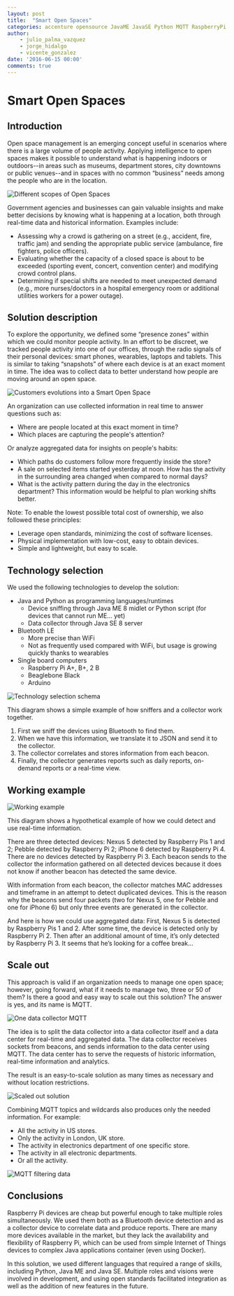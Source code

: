 ```yaml
---
layout: post
title:  "Smart Open Spaces"
categories: accenture opensource JavaME JavaSE Python MQTT RaspberryPi
author: 
    - julio_palma_vazquez
    - jorge_hidalgo
    - vicente_gonzalez
date: '2016-06-15 00:00'
comments: true
---
```


# Smart Open Spaces

## Introduction

Open space management is an emerging concept useful in scenarios where there is a large volume of people activity. Applying intelligence to open spaces makes it possible to understand what is happening indoors or outdoors--in areas such as museums, department stores, city downtowns or public venues--and in spaces with no common “business” needs among the people who are in the location. 

![Different scopes of Open Spaces](/img/posts/smart-open-spaces/scopes.png)

Government agencies and businesses can gain valuable insights and make better decisions by knowing what is happening at a location, both through real-time data and historical information. Examples include:

* Assessing why a crowd is gathering on a street (e.g., accident, fire, traffic jam) and sending the appropriate public service (ambulance, fire fighters, police officers).
* Evaluating whether the capacity of a closed space is about to be exceeded (sporting event, concert, convention center) and modifying crowd control plans.
* Determining if special shifts are needed to meet unexpected demand (e.g., more nurses/doctors in a hospital emergency room or additional utilities workers for a power outage).

## Solution description

To explore the opportunity, we defined some “presence zones” within which we could monitor people activity. In an effort to be discreet, we tracked people activity into one of our offices, through the radio signals of their personal devices: smart phones, wearables, laptops and tablets. This is similar to taking “snapshots” of where each device is at an exact moment in time. The idea was to collect data to better understand how people are moving around an open space.

![Customers evolutions into a Smart Open Space](/img/posts/smart-open-spaces/evolution.gif)

An organization can use collected information in real time to answer questions such as:

* Where are people located at this exact moment in time?
* Which places are capturing the people's attention?

Or analyze aggregated data for insights on people's habits:

* Which paths do customers follow more frequently inside the store?
* A sale on selected items started yesterday at noon. How has the activity in the surrounding area changed when compared to normal days?
* What is the activity pattern during the day in the electronics department? This information would be helpful to plan working shifts better.

Note: To enable the lowest possible total cost of ownership, we also followed these principles:

* Leverage open standards, minimizing the cost of software licenses.
* Physical implementation with low-cost, easy to obtain devices.
* Simple and lightweight, but easy to scale.

## Technology selection

We used the following technologies to develop the solution:

* Java and Python as programming languages/runtimes
	* Device sniffing through Java ME 8 midlet or Python script (for devices that cannot run ME... yet)
	* Data collector through Java SE 8 server
* Bluetooth LE
	* More precise than WiFi
	* Not as frequently used compared with WiFi, but usage is growing quickly thanks to wearables
* Single board computers
	* Raspberry Pi A+, B+, 2 B
	* Beaglebone Black
	* Arduino

![Technology selection schema](/img/posts/smart-open-spaces/technologySchema.png)
	
This diagram shows a simple example of how sniffers and a collector work together.

1. First we sniff the devices using Bluetooth to find them.
2. When we have this information, we translate it to JSON and send it to the collector.
3. The collector correlates and stores information from each beacon.
4. Finally, the collector generates reports such as daily reports, on-demand reports or a real-time view.
	
## Working example

![Working example](/img/posts/smart-open-spaces/workingExample.gif)

This diagram shows a hypothetical example of how we could detect and use real-time information.

There are three detected devices: Nexus 5 detected by Raspberry Pis 1 and 2; Pebble detected by Raspberry Pi 2; iPhone 6 detected by Raspberry Pi 4. There are no devices detected by Raspberry Pi 3. Each beacon sends to the collector the information gathered on all detected devices because it does not know if another beacon has detected the same device.

With information from each beacon, the collector matches MAC addresses and timeframe in an attempt to detect duplicated devices. This is the reason why the beacons send four packets (two for Nexus 5, one for Pebble and one for iPhone 6) but only three events are generated in the collector.

And here is how we could use aggregated data: First, Nexus 5 is detected by Raspberry Pis 1 and 2. After some time, the device is detected only by Raspberry Pi 2. Then after an additional amount of time, it’s only detected by Raspberry Pi 3. It seems that he’s looking for a coffee break…

## Scale out

This approach is valid if an organization needs to manage one open space; however, going forward, what if it needs to manage two, three or 50 of them? Is there a good and easy way to scale out this solution? The answer is yes, and its name is MQTT.

![One data collector MQTT](/img/posts/smart-open-spaces/dataCollectorMQTT.png)

The idea is to split the data collector into a data collector itself and a data center for real-time and aggregated data. The data collector receives sockets from beacons, and sends information to the data center using MQTT. The data center has to serve the requests of historic information, real-time information and analytics.

The result is an easy-to-scale solution as many times as necessary and without location restrictions.

![Scaled out solution](/img/posts/smart-open-spaces/scaledOutSolution.png)

Combining MQTT topics and wildcards also produces only the needed information. For example:

* All the activity in US stores.
* Only the activity in London, UK store.
* The activity in electronics department of one specific store.
* The activity in all electronic departments.
* Or all the activity.

![MQTT filtering data](/img/posts/smart-open-spaces/mqttFiltering.png)

## Conclusions

Raspberry Pi devices are cheap but powerful enough to take multiple roles simultaneously. We used them both as a Bluetooth device detection and as a collector device to correlate data and produce reports. There are many more devices available in the market, but they lack the availability and flexibility of Raspberry Pi, which can be used from simple Internet of Things devices to complex Java applications container (even using Docker).

In this solution, we used different languages that required a range of skills, including Python, Java ME and Java SE. Multiple roles and visions were involved in development, and using open standards facilitated integration as well as the addition of new features in the future.
